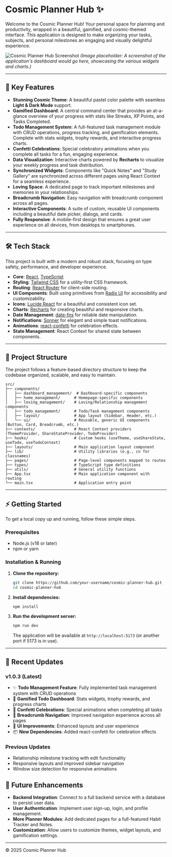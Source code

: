 <!-- @format -->

# Cosmic Planner Hub ✨

Welcome to the Cosmic Planner Hub! Your personal space for planning and productivity, wrapped in a beautiful, gamified, and cosmic-themed interface. This application is designed to make organizing your tasks, subjects, and personal milestones an engaging and visually delightful experience.

![Cosmic Planner Hub Screenshot](https://i.imgur.com/example.png)
_(Image placeholder: A screenshot of the application's dashboard would go here, showcasing the various widgets and charts.)_

---

## 🚀 Key Features

- **Stunning Cosmic Theme**: A beautiful pastel color palette with seamless **Light & Dark Mode** support.
- **Gamified Dashboard**: A central command center that provides an at-a-glance overview of your progress with stats like Streaks, XP Points, and Tasks Completed.
- **Todo Management System**: A full-featured task management module with CRUD operations, progress tracking, and gamification elements. Complete with stats widgets, trophy rewards, and interactive progress charts.
- **Confetti Celebrations**: Special celebratory animations when you complete all tasks for a fun, engaging experience.
- **Data Visualization**: Interactive charts powered by **Recharts** to visualize your weekly progress and task distribution.
- **Synchronized Widgets**: Components like "Quick Notes" and "Study Gallery" are synchronized across different pages using React Context for a seamless experience.
- **Loving Space**: A dedicated page to track important milestones and memories in your relationships.
- **Breadcrumb Navigation**: Easy navigation with breadcrumb component across all pages.
- **Interactive Components**: A suite of custom, reusable UI components including a beautiful date picker, dialogs, and cards.
- **Fully Responsive**: A mobile-first design that ensures a great user experience on all devices, from desktops to smartphones.

---

## 🛠️ Tech Stack

This project is built with a modern and robust stack, focusing on type safety, performance, and developer experience.

- **Core**: [React](https://reactjs.org/), [TypeScript](https://www.typescriptlang.org/)
- **Styling**: [Tailwind CSS](https://tailwindcss.com/) for a utility-first CSS framework.
- **Routing**: [React Router](https://reactrouter.com/) for client-side routing.
- **UI Components**: Built using primitives from [Radix UI](https://www.radix-ui.com/) for accessibility and customizability.
- **Icons**: [Lucide React](https://lucide.dev/) for a beautiful and consistent icon set.
- **Charts**: [Recharts](https://recharts.org/) for creating beautiful and responsive charts.
- **Date Management**: [date-fns](https://date-fns.org/) for reliable date manipulation.
- **Notifications**: [Sonner](https://sonner.emilkowal.ski/) for elegant and simple toast notifications.
- **Animations**: [react-confetti](https://www.npmjs.com/package/react-confetti) for celebration effects.
- **State Management**: React Context for shared state between components.

---

## 📂 Project Structure

The project follows a feature-based directory structure to keep the codebase organized, scalable, and easy to maintain.

```
src/
├── components/
│   ├── dashboard_management/  # Dashboard-specific components
│   ├── home_management/      # Homepage-specific components
│   ├── loving_management/    # Loving/Relationship management components
│   ├── todo_management/      # Todo/Task management components
│   ├── layout/               # App layout (Sidebar, Header, etc.)
│   └── ui/                   # Reusable, generic UI components (Button, Card, Breadcrumb, etc.)
├── contexts/                 # React Context providers (ThemeProvider, ShareStateProvider, TodoProvider)
├── hooks/                    # Custom hooks (useTheme, useShareState, useTodo, useTodoContext)
├── layouts/                  # Main application layout component
├── lib/                      # Utility libraries (e.g., cn for classnames)
├── pages/                    # Page-level components mapped to routes
├── types/                    # TypeScript type definitions
├── utils/                    # General utility functions
├── App.tsx                   # Main application component with routing
└── main.tsx                  # Application entry point
```

---

## ⚡ Getting Started

To get a local copy up and running, follow these simple steps.

### Prerequisites

- Node.js (v18 or later)
- npm or yarn

### Installation & Running

1.  **Clone the repository:**

    ```sh
    git clone https://github.com/your-username/cosmic-planner-hub.git
    cd cosmic-planner-hub
    ```

2.  **Install dependencies:**

    ```sh
    npm install
    ```

3.  **Run the development server:**

    ```sh
    npm run dev
    ```

    The application will be available at `http://localhost:5173` (or another port if 5173 is in use).

---

## 🌟 Recent Updates

### v1.0.3 (Latest)
- ✨ **Todo Management Feature**: Fully implemented task management system with CRUD operations
- 🎨 **Gamified Todo Dashboard**: Stats widgets, trophy rewards, and progress charts
- 🎉 **Confetti Celebrations**: Special animations when completing all tasks
- 🍞 **Breadcrumb Navigation**: Improved navigation experience across all pages
- 🔧 **UI Improvements**: Enhanced layouts and user experience
- 📦 **New Dependencies**: Added react-confetti for celebration effects

### Previous Updates
- Relationship milestone tracking with edit functionality
- Responsive layouts and improved sidebar navigation
- Window size detection for responsive animations

## 🌟 Future Enhancements

- **Backend Integration**: Connect to a full backend service with a database to persist user data.
- **User Authentication**: Implement user sign-up, login, and profile management.
- **More Planner Modules**: Add dedicated pages for a full-featured Habit Tracker and Notes.
- **Customization**: Allow users to customize themes, widget layouts, and gamification settings.

---

&copy; 2025 Cosmic Planner Hub
